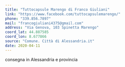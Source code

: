 ```yaml
---
title: "Tuttocapsule Marengo di Franco Giuliani"
link: "https://www.facebook.com/tuttocapsulemarengo/"
phone: "339.856.7897"
mail: "francogiuliani4375@gmail.com"
address: "Via Genova, 103 Spinetta Marengo"
coord_lat: 44.887585
coord_lon: 8.677866
source: "Comune. Città di Alessandria.it"
date: 2020-04-11
---
```


consegna in Alessandria e provincia
